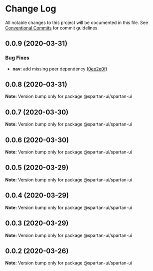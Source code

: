 # Change Log

All notable changes to this project will be documented in this file.
See [Conventional Commits](https://conventionalcommits.org) for commit guidelines.

## 0.0.9 (2020-03-31)


### Bug Fixes

* **nav:** add missing peer dependency ([0ee2e0f](https://github.com/spartan-ui/spartan-ui/commit/0ee2e0f85b12f2f864f75d36b36edee2c8811f02))





## 0.0.8 (2020-03-31)

**Note:** Version bump only for package @spartan-ui/spartan-ui





## 0.0.7 (2020-03-30)

**Note:** Version bump only for package @spartan-ui/spartan-ui





## 0.0.6 (2020-03-30)

**Note:** Version bump only for package @spartan-ui/spartan-ui





## 0.0.5 (2020-03-29)

**Note:** Version bump only for package @spartan-ui/spartan-ui





## 0.0.4 (2020-03-29)

**Note:** Version bump only for package @spartan-ui/spartan-ui





## 0.0.3 (2020-03-29)

**Note:** Version bump only for package @spartan-ui/spartan-ui





## 0.0.2 (2020-03-26)

**Note:** Version bump only for package @spartan-ui/spartan-ui
